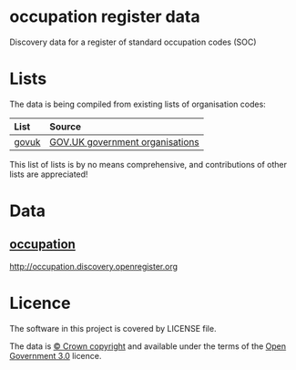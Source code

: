 # occupation register data

Discovery data for a register of standard occupation codes (SOC)


# Lists

The data is being compiled from existing lists of organisation codes:

| List | Source |
| :---         |    :--- |
|[govuk](lists/govuk) |[GOV.UK government organisations](https://www.gov.uk/government/organisations)|

This list of lists is by no means comprehensive, and contributions of other lists are appreciated!


# Data

## [occupation](data/occupation/occupation.tsv)

http://occupation.discovery.openregister.org



# Licence

The software in this project is covered by LICENSE file.

The data is [© Crown copyright](http://www.nationalarchives.gov.uk/information-management/re-using-public-sector-information/copyright-and-re-use/crown-copyright/)
and available under the terms of the [Open Government 3.0](https://www.nationalarchives.gov.uk/doc/open-government-licence/version/3/) licence.
